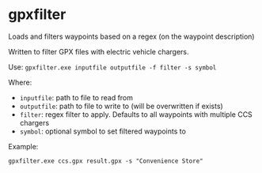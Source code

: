 # gpxfilter

Loads and filters waypoints based on a regex (on the waypoint description)

Written to filter GPX files with electric vehicle chargers.

Use: `gpxfilter.exe inputfile outputfile -f filter -s symbol`

Where:

- `inputfile`: path to file to read from
- `outputfile`: path to file to write to (will be overwritten if exists)
- `filter`: regex filter to apply. Defaults to all waypoints with multiple CCS chargers
- `symbol`: optional symbol to set filtered waypoints to

Example:

`gpxfilter.exe ccs.gpx result.gpx -s "Convenience Store"`
